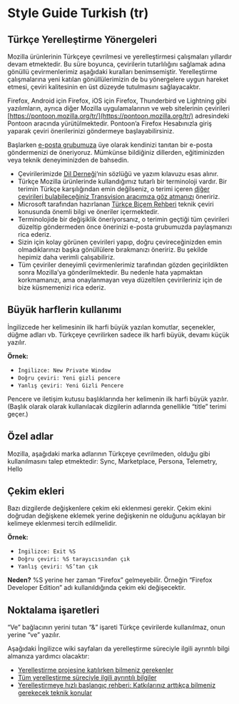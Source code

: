 # Style Guide Turkish (tr)


## Türkçe Yerelleştirme Yönergeleri

Mozilla ürünlerinin Türkçeye çevrilmesi ve yerelleştirmesi çalışmaları yıllardır devam etmektedir. Bu süre boyunca, çevirilerin tutarlılığını sağlamak adına gönüllü çevirmenlerimiz aşağıdaki kuralları benimsemiştir. Yerelleştirme çalışmalarına yeni katılan gönüllülerimizin de bu yönergelere uygun hareket etmesi, çeviri kalitesinin en üst düzeyde tutulmasını sağlayacaktır.

Firefox, Android için Firefox, iOS için Firefox, Thunderbird ve Lightning gibi yazılımların, ayrıca diğer Mozilla uygulamalarının ve web sitelerinin çevirileri [https://pontoon.mozilla.org/tr/](https://pontoon.mozilla.org/tr/) adresindeki Pontoon aracında yürütülmektedir. Pontoon’a Firefox Hesabınızla giriş yaparak çeviri önerilerinizi göndermeye başlayabilirsiniz.

Başlarken [e-posta grubumuza](https://lists.mozilla.org/listinfo/community-turkey) üye olarak kendinizi tanıtan bir e-posta göndermenizi de öneriyoruz. Mümkünse bildiğiniz dillerden, eğitiminizden veya teknik deneyiminizden de bahsedin.

* Çevirilerimizde [Dil Derneği](http://www.dildernegi.org.tr/)‘nin sözlüğü ve yazım kılavuzu esas alınır.
* Türkçe Mozilla ürünlerinde kullandığımız tutarlı bir terminoloji vardır. Bir terimin Türkçe karşılığından emin değilseniz, o terimi içeren [diğer çevirileri bulabileceğiniz Transvision aracımıza göz atmanızı](https://transvision.mozfr.org/) öneririz.
* Microsoft tarafından hazırlanan [Türkçe Biçem Rehberi](http://www.microsoft.com/Language/en-US/StyleGuides.aspx) teknik çeviri konusunda önemli bilgi ve öneriler içermektedir.
* Terminolojide bir değişiklik öneriyorsanız, o terimin geçtiği tüm çevirileri düzeltip göndermeden önce önerinizi e-posta grubumuzda paylaşmanızı rica ederiz.
* Sizin için kolay görünen çevirileri yapıp, doğru çevireceğinizden emin olmadıklarınızı başka gönüllülere bırakmanızı öneririz. Bu şekilde hepimiz daha verimli çalışabiliriz.
* Tüm çeviriler deneyimli çevirmenlerimiz tarafından gözden geçirildikten sonra Mozilla’ya gönderilmektedir. Bu nedenle hata yapmaktan korkmamanızı, ama onaylanmayan veya düzeltilen çevirileriniz için de bize küsmemenizi rica ederiz.

## Büyük harflerin kullanımı

İngilizcede her kelimesinin ilk harfi büyük yazılan komutlar, seçenekler, düğme adları vb. Türkçeye çevrilirken sadece ilk harfi büyük, devamı küçük yazılır.

**Örnek:**

* `İngilizce: New Private Window`
* `Doğru çeviri: Yeni gizli pencere`
* `Yanlış çeviri: Yeni Gizli Pencere`

Pencere ve iletişim kutusu başlıklarında her kelimenin ilk harfi büyük yazılır. (Başlık olarak olarak kullanılacak dizgilerin adlarında genellikle “title” terimi geçer.)

## Özel adlar

Mozilla, aşağıdaki marka adlarının Türkçeye çevrilmeden, olduğu gibi kullanılmasını talep etmektedir:
Sync, Marketplace, Persona, Telemetry, Hello

## Çekim ekleri

Bazı dizgilerde değişkenlere çekim eki eklenmesi gerekir. Çekim ekini doğrudan değişkene eklemek yerine değişkenin ne olduğunu açıklayan bir kelimeye eklenmesi tercih edilmelidir.

**Örnek:**

* `İngilizce: Exit %S`
* `Doğru çeviri: %S tarayıcısından çık`
* `Yanlış çeviri: %S’tan çık`

**Neden?** %S yerine her zaman “Firefox” gelmeyebilir. Örneğin “Firefox Developer Edition” adı kullanıldığında çekim eki değişecektir.

## Noktalama işaretleri

“Ve” bağlacının yerini tutan “&” işareti Türkçe çevirilerde kullanılmaz, onun yerine “ve” yazılır.

Aşağıdaki İngilizce wiki sayfaları da yerelleştirme süreciyle ilgili ayrıntılı bilgi almanıza yardımcı olacaktır:

* [Yerelleştirme projesine katılırken bilmeniz gerekenler](http://wiki.mozilla.org/L10n:Contribute)
* [Tüm yerelleştirme süreciyle ilgili ayrıntılı bilgiler](https://wiki.mozilla.org/L10n:Localization_Process)
* [Yerelleştirmeye hızlı başlangıç rehberi: Katkılarınız arttıkça bilmeniz gerekecek teknik konular](https://developer.mozilla.org/en/Localization_Quick_Start_Guide)

